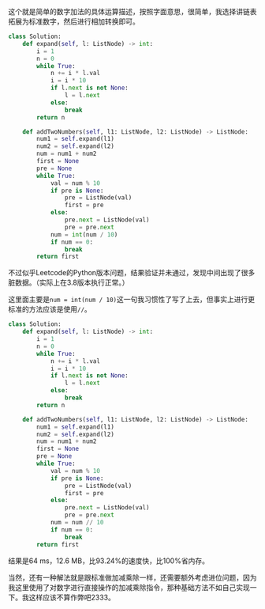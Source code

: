 这个就是简单的数字加法的具体运算描述，按照字面意思，很简单，我选择讲链表拓展为标准数字，然后进行相加转换即可。

```python
class Solution:
    def expand(self, l: ListNode) -> int:
        i = 1
        n = 0
        while True:
            n += i * l.val
            i = i * 10
            if l.next is not None:
                l = l.next
            else:
                break
        return n

    def addTwoNumbers(self, l1: ListNode, l2: ListNode) -> ListNode:
        num1 = self.expand(l1)
        num2 = self.expand(l2)
        num = num1 + num2
        first = None
        pre = None
        while True:
            val = num % 10
            if pre is None:
                pre = ListNode(val)
                first = pre
            else:
                pre.next = ListNode(val)
                pre = pre.next
            num = int(num / 10)
            if num == 0:
                break
        return first
```

不过似乎Leetcode的Python版本问题，结果验证并未通过，发现中间出现了很多脏数据。（实际上在3.8版本执行正常。）

这里面主要是`num = int(num / 10)`这一句我习惯性了写了上去，但事实上进行更标准的方法应该是使用`//`。

```python
class Solution:
    def expand(self, l: ListNode) -> int:
        i = 1
        n = 0
        while True:
            n += i * l.val
            i = i * 10
            if l.next is not None:
                l = l.next
            else:
                break
        return n

    def addTwoNumbers(self, l1: ListNode, l2: ListNode) -> ListNode:
        num1 = self.expand(l1)
        num2 = self.expand(l2)
        num = num1 + num2
        first = None
        pre = None
        while True:
            val = num % 10
            if pre is None:
                pre = ListNode(val)
                first = pre
            else:
                pre.next = ListNode(val)
                pre = pre.next
            num = num // 10
            if num == 0:
                break
        return first
```

结果是64 ms，12.6 MB，比93.24%的速度快，比100%省内存。

当然，还有一种解法就是跟标准做加减乘除一样，还需要额外考虑进位问题，因为我这里使用了对数字进行直接操作的加减乘除指令，那种基础方法不如自己实现一下。我这样应该不算作弊吧2333。
